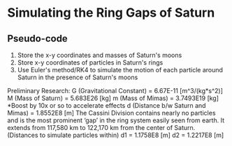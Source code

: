 # Simulating the Ring Gaps of Saturn

## Pseudo-code
1. Store the x-y coordinates and masses of Saturn's moons
2. Store x-y coordinates of particles in Saturn's rings
3. Use Euler's method/RK4 to simulate the motion of each particle around Saturn in the presence of Saturn's moons

Preliminary Research:
G (Gravitational Constant) = 6.67E-11 [m^3/(kg*s^2)] 
M (Mass of Saturn) = 5.683E26 [kg]
m (Mass of Mimas) = 3.7493E19 [kg]  *Boost by 10x or so to accelerate effects
d (Distance b/w Saturn and Mimas) = 1.8552E8 [m]
The Cassini Division contains nearly no particles and is the most prominent ‘gap’ in the ring system easily seen from earth. It extends from 117,580 km to 122,170 km from the center of Saturn. (Distances to simulate particles within)
d1 = 1.1758E8 [m]
d2 = 1.2217E8 [m]
